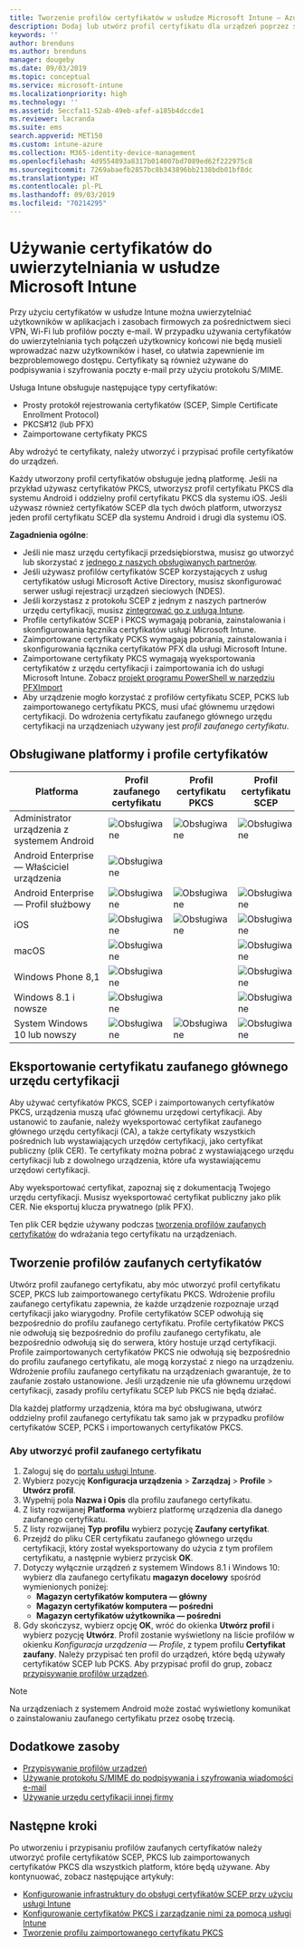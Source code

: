 ```yaml
---
title: Tworzenie profilów certyfikatów w usłudze Microsoft Intune — Azure | Microsoft Docs
description: Dodaj lub utwórz profil certyfikatu dla urządzeń poprzez skonfigurowanie środowiska certyfikatu SCEP lub PKCS, wyeksportowanie certyfikatu publicznego, utworzenie profilu w witrynie Azure Portal, a następnie przypisanie środowiska SCEP lub PKCS do profilów certyfikatów w usłudze Microsoft Intune w witrynie Azure Portal
keywords: ''
author: brenduns
ms.author: brenduns
manager: dougeby
ms.date: 09/03/2019
ms.topic: conceptual
ms.service: microsoft-intune
ms.localizationpriority: high
ms.technology: ''
ms.assetid: 5eccfa11-52ab-49eb-afef-a185b4dccde1
ms.reviewer: lacranda
ms.suite: ems
search.appverid: MET150
ms.custom: intune-azure
ms.collection: M365-identity-device-management
ms.openlocfilehash: 4d9554893a8317b014007bd7089ed62f222975c8
ms.sourcegitcommit: 7269abaefb2857bc8b343896bb2138bdb01bf8dc
ms.translationtype: HT
ms.contentlocale: pl-PL
ms.lasthandoff: 09/03/2019
ms.locfileid: "70214295"
---
```

# <a name="use-certificates-for-authentication-in-microsoft-intune"></a>Używanie certyfikatów do uwierzytelniania w usłudze Microsoft Intune  

Przy użyciu certyfikatów w usłudze Intune można uwierzytelniać użytkowników w aplikacjach i zasobach firmowych za pośrednictwem sieci VPN, Wi-Fi lub profilów poczty e-mail. W przypadku używania certyfikatów do uwierzytelniania tych połączeń użytkownicy końcowi nie będą musieli wprowadzać nazw użytkowników i haseł, co ułatwia zapewnienie im bezproblemowego dostępu. Certyfikaty są również używane do podpisywania i szyfrowania poczty e-mail przy użyciu protokołu S/MIME.

Usługa Intune obsługuje następujące typy certyfikatów:  

- Prosty protokół rejestrowania certyfikatów (SCEP, Simple Certificate Enrollment Protocol)  
- PKCS#12 (lub PFX)  
- Zaimportowane certyfikaty PKCS

Aby wdrożyć te certyfikaty, należy utworzyć i przypisać profile certyfikatów do urządzeń.  

Każdy utworzony profil certyfikatów obsługuje jedną platformę. Jeśli na przykład używasz certyfikatów PKCS, utworzysz profil certyfikatu PKCS dla systemu Android i oddzielny profil certyfikatu PKCS dla systemu iOS. Jeśli używasz również certyfikatów SCEP dla tych dwóch platform, utworzysz jeden profil certyfikatu SCEP dla systemu Android i drugi dla systemu iOS.  

**Zagadnienia ogólne**:  
- Jeśli nie masz urzędu certyfikacji przedsiębiorstwa, musisz go utworzyć lub skorzystać z [jednego z naszych obsługiwanych partnerów](certificate-authority-add-scep-overview.md#third-party-certification-authority-partners).
- Jeśli używasz profilów certyfikatów SCEP korzystających z usług certyfikatów usługi Microsoft Active Directory, musisz skonfigurować serwer usługi rejestracji urządzeń sieciowych (NDES).
- Jeśli korzystasz z protokołu SCEP z jednym z naszych partnerów urzędu certyfikacji, musisz [zintegrować go z usługą Intune](certificate-authority-add-scep-overview.md#set-up-third-party-ca-integration).
- Profile certyfikatów SCEP i PKCS wymagają pobrania, zainstalowania i skonfigurowania łącznika certyfikatów usługi Microsoft Intune. 
- Zaimportowane certyfikaty PCKS wymagają pobrania, zainstalowania i skonfigurowania łącznika certyfikatów PFX dla usługi Microsoft Intune.
- Zaimportowane certyfikaty PKCS wymagają wyeksportowania certyfikatów z urzędu certyfikacji i zaimportowania ich do usługi Microsoft Intune. Zobacz [projekt programu PowerShell w narzędziu PFXImport](https://github.com/Microsoft/Intune-Resource-Access/tree/develop/src/PFXImportPowershell)
- Aby urządzenie mogło korzystać z profilów certyfikatu SCEP, PCKS lub zaimportowanego certyfikatu PKCS, musi ufać głównemu urzędowi certyfikacji. Do wdrożenia certyfikatu zaufanego głównego urzędu certyfikacji na urządzeniach używany jest *profil zaufanego certyfikatu*.  

## <a name="supported-platforms-and-certificate-profiles"></a>Obsługiwane platformy i profile certyfikatów  
| Platforma              | Profil zaufanego certyfikatu | Profil certyfikatu PKCS | Profil certyfikatu SCEP | Profil zaimportowanego certyfikatu PKCS  |
|--|--|--|--|---|
| Administrator urządzenia z systemem Android | ![Obsługiwane](./media/certificates-configure/green-check.png) | ![Obsługiwane](./media/certificates-configure/green-check.png) | ![Obsługiwane](./media/certificates-configure/green-check.png)|  ![Obsługiwane](./media/certificates-configure/green-check.png) |
| Android Enterprise <br> — Właściciel urządzenia   | ![Obsługiwane](./media/certificates-configure/green-check.png) |   |  |   |
| Android Enterprise <br> — Profil służbowy    | ![Obsługiwane](./media/certificates-configure/green-check.png) | ![Obsługiwane](./media/certificates-configure/green-check.png) | ![Obsługiwane](./media/certificates-configure/green-check.png) | ![Obsługiwane](./media/certificates-configure/green-check.png) |
| iOS                   | ![Obsługiwane](./media/certificates-configure/green-check.png) | ![Obsługiwane](./media/certificates-configure/green-check.png) | ![Obsługiwane](./media/certificates-configure/green-check.png) | ![Obsługiwane](./media/certificates-configure/green-check.png) |
| macOS                 | ![Obsługiwane](./media/certificates-configure/green-check.png) |   |![Obsługiwane](./media/certificates-configure/green-check.png)|![Obsługiwane](./media/certificates-configure/green-check.png)|
| Windows Phone 8,1     |![Obsługiwane](./media/certificates-configure/green-check.png)  |  | ![Obsługiwane](./media/certificates-configure/green-check.png)| ![Obsługiwane](./media/certificates-configure/green-check.png) |
| Windows 8.1 i nowsze |![Obsługiwane](./media/certificates-configure/green-check.png)  |  |![Obsługiwane](./media/certificates-configure/green-check.png) |   |
| System Windows 10 lub nowszy  | ![Obsługiwane](./media/certificates-configure/green-check.png) | ![Obsługiwane](./media/certificates-configure/green-check.png) | ![Obsługiwane](./media/certificates-configure/green-check.png) | ![Obsługiwane](./media/certificates-configure/green-check.png) |

## <a name="export-the-trusted-root-ca-certificate"></a>Eksportowanie certyfikatu zaufanego głównego urzędu certyfikacji  
Aby używać certyfikatów PKCS, SCEP i zaimportowanych certyfikatów PKCS, urządzenia muszą ufać głównemu urzędowi certyfikacji. Aby ustanowić to zaufanie, należy wyeksportować certyfikat zaufanego głównego urzędu certyfikacji (CA), a także certyfikaty wszystkich pośrednich lub wystawiających urzędów certyfikacji, jako certyfikat publiczny (plik CER). Te certyfikaty można pobrać z wystawiającego urzędu certyfikacji lub z dowolnego urządzenia, które ufa wystawiającemu urzędowi certyfikacji.  

Aby wyeksportować certyfikat, zapoznaj się z dokumentacją Twojego urzędu certyfikacji. Musisz wyeksportować certyfikat publiczny jako plik CER.  Nie eksportuj klucza prywatnego (plik PFX).  

Ten plik CER będzie używany podczas [tworzenia profilów zaufanych certyfikatów](#create-trusted-certificate-profiles) do wdrażania tego certyfikatu na urządzeniach.  

## <a name="create-trusted-certificate-profiles"></a>Tworzenie profilów zaufanych certyfikatów  
Utwórz profil zaufanego certyfikatu, aby móc utworzyć profil certyfikatu SCEP, PKCS lub zaimportowanego certyfikatu PKCS. Wdrożenie profilu zaufanego certyfikatu zapewnia, że każde urządzenie rozpoznaje urząd certyfikacji jako wiarygodny. Profile certyfikatów SCEP odwołują się bezpośrednio do profilu zaufanego certyfikatu. Profile certyfikatów PKCS nie odwołują się bezpośrednio do profilu zaufanego certyfikatu, ale bezpośrednio odwołują się do serwera, który hostuje urząd certyfikacji. Profile zaimportowanych certyfikatów PKCS nie odwołują się bezpośrednio do profilu zaufanego certyfikatu, ale mogą korzystać z niego na urządzeniu. Wdrożenie profilu zaufanego certyfikatu na urządzeniach gwarantuje, że to zaufanie zostało ustanowione. Jeśli urządzenie nie ufa głównemu urzędowi certyfikacji, zasady profilu certyfikatu SCEP lub PKCS nie będą działać.  

Dla każdej platformy urządzenia, która ma być obsługiwana, utwórz oddzielny profil zaufanego certyfikatu tak samo jak w przypadku profilów certyfikatów SCEP, PCKS i importowanych certyfikatów PKCS.  


### <a name="to-create-a-trusted-certificate-profile"></a>Aby utworzyć profil zaufanego certyfikatu  

1. Zaloguj się do [portalu usługi Intune](https://aka.ms/intuneportal).  
2. Wybierz pozycję **Konfiguracja urządzenia** > **Zarządzaj** > **Profile** > **Utwórz profil**.  
3. Wypełnij pola **Nazwa i Opis** dla profilu zaufanego certyfikatu.  
4. Z listy rozwijanej **Platforma** wybierz platformę urządzenia dla danego zaufanego certyfikatu.  
5. Z listy rozwijanej **Typ profilu** wybierz pozycję **Zaufany certyfikat**.  
6. Przejdź do pliku CER certyfikatu zaufanego głównego urzędu certyfikacji, który został wyeksportowany do użycia z tym profilem certyfikatu, a następnie wybierz przycisk **OK**.  
7. Dotyczy wyłącznie urządzeń z systemem Windows 8.1 i Windows 10: wybierz dla zaufanego certyfikatu **magazyn docelowy** spośród wymienionych poniżej:  
   - **Magazyn certyfikatów komputera — główny**
   - **Magazyn certyfikatów komputera — pośredni**
   - **Magazyn certyfikatów użytkownika — pośredni**
8. Gdy skończysz, wybierz opcję **OK**, wróć do okienka **Utwórz profil** i wybierz pozycję **Utwórz**.
Profil zostanie wyświetlony na liście profilów w okienku *Konfiguracja urządzenia — Profile*, z typem profilu **Certyfikat zaufany**.  Należy przypisać ten profil do urządzeń, które będą używały certyfikatów SCEP lub PCKS. Aby przypisać profil do grup, zobacz [przypisywanie profilów urządzeń](device-profile-assign.md).

> [!NOTE]  
> Na urządzeniach z systemem Android może zostać wyświetlony komunikat o zainstalowaniu zaufanego certyfikatu przez osobę trzecią.  

## <a name="additional-resources"></a>Dodatkowe zasoby  
- [Przypisywanie profilów urządzeń](device-profile-assign.md)  
- [Używanie protokołu S/MIME do podpisywania i szyfrowania wiadomości e-mail](certificates-s-mime-encryption-sign.md)  
- [Używanie urzędu certyfikacji innej firmy](certificate-authority-add-scep-overview.md)  

## <a name="next-steps"></a>Następne kroki  
Po utworzeniu i przypisaniu profilów zaufanych certyfikatów należy utworzyć profile certyfikatów SCEP, PKCS lub zaimportowanych certyfikatów PKCS dla wszystkich platform, które będą używane. Aby kontynuować, zobacz następujące artykuły:  
- [Konfigurowanie infrastruktury do obsługi certyfikatów SCEP przy użyciu usługi Intune](certificates-scep-configure.md)  
- [Konfigurowanie certyfikatów PKCS i zarządzanie nimi za pomocą usługi Intune](certficates-pfx-configure.md)  
- [Tworzenie profilu zaimportowanego certyfikatu PKCS](certficates-pfx-configure.md#create-a-pkcs-imported-certificate-profile)  

